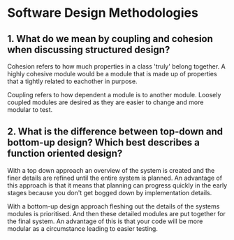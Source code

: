 # Software Design Methodologies

## 1. What do we mean by coupling and cohesion when discussing structured design?

Cohesion refers to how much properties in a class 'truly' belong together. A highly cohesive module would be a module that is made up of properties that a tightly related to eachother in purpose.

Coupling refers to how dependent a module is to another module. Loosely coupled modules are desired as they are easier to change and more modular to test.

## 2. What is the difference between top-down and bottom-up design? Which best describes a function oriented design?

With a top down approach an overview of the system is created and the finer details are refined until the entire system is planned. An advantage of this approach is that it means that planning can progress quickly in the early stages because you don't get bogged down by implementation details.

With a bottom-up design approach fleshing out the details of the systems modules is prioritised. And then these detailed modules are put together for the final system. An advantage of this is that your code will be more modular as a circumstance leading to easier testing.
